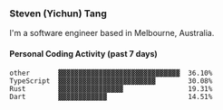 ### Steven (Yichun) Tang

I'm a software engineer based in Melbourne, Australia.

#### Personal Coding Activity (past 7 days)
```
other       ▓▓▓▓▓▓▓▓▓▓▓▓▓▓▓▓▓▓▓▓▓▓▓▓▓▓▓▓▓▓  36.10%
TypeScript  ▓▓▓▓▓▓▓▓▓▓▓▓▓▓▓▓▓▓▓▓▓▓▓▓        30.08%
Rust        ▓▓▓▓▓▓▓▓▓▓▓▓▓▓▓▓                19.31%
Dart        ▓▓▓▓▓▓▓▓▓▓▓▓                    14.51%
```

